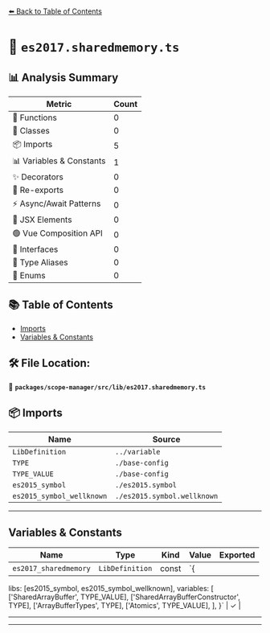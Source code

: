 [⬅️ Back to Table of Contents](../../../../index.md)

# 📄 `es2017.sharedmemory.ts`

## 📊 Analysis Summary

| Metric | Count |
|--------|-------|
| 🔧 Functions | 0 |
| 🧱 Classes | 0 |
| 📦 Imports | 5 |
| 📊 Variables & Constants | 1 |
| ✨ Decorators | 0 |
| 🔄 Re-exports | 0 |
| ⚡ Async/Await Patterns | 0 |
| 💠 JSX Elements | 0 |
| 🟢 Vue Composition API | 0 |
| 📐 Interfaces | 0 |
| 📑 Type Aliases | 0 |
| 🎯 Enums | 0 |

## 📚 Table of Contents

- [Imports](#imports)
- [Variables & Constants](#variables-constants)

## 🛠️ File Location:
📂 **`packages/scope-manager/src/lib/es2017.sharedmemory.ts`**

## 📦 Imports

| Name | Source |
|------|--------|
| `LibDefinition` | `../variable` |
| `TYPE` | `./base-config` |
| `TYPE_VALUE` | `./base-config` |
| `es2015_symbol` | `./es2015.symbol` |
| `es2015_symbol_wellknown` | `./es2015.symbol.wellknown` |


---

## Variables & Constants

| Name | Type | Kind | Value | Exported |
|------|------|------|-------|----------|
| `es2017_sharedmemory` | `LibDefinition` | const | `{
  libs: [es2015_symbol, es2015_symbol_wellknown],
  variables: [
    ['SharedArrayBuffer', TYPE_VALUE],
    ['SharedArrayBufferConstructor', TYPE],
    ['ArrayBufferTypes', TYPE],
    ['Atomics', TYPE_VALUE],
  ],
}` | ✓ |


---


---